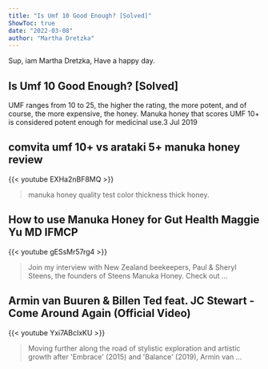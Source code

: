 ```yaml
---
title: "Is Umf 10 Good Enough? [Solved]"
ShowToc: true 
date: "2022-03-08"
author: "Martha Dretzka" 
---
```


Sup, iam Martha Dretzka, Have a happy day.
## Is Umf 10 Good Enough? [Solved]
UMF ranges from 10 to 25, the higher the rating, the more potent, and of course, the more expensive, the honey. Manuka honey that scores UMF 10+ is considered potent enough for medicinal use.3 Jul 2019

## comvita umf 10+ vs arataki 5+ manuka honey review
{{< youtube EXHa2nBF8MQ >}}
>manuka honey quality test color thickness thick honey.

## How to use Manuka Honey for Gut Health Maggie Yu MD IFMCP
{{< youtube gESsMr57rg4 >}}
>Join my interview with New Zealand beekeepers, Paul & Sheryl Steens, the founders of Steens Manuka Honey. Check out ...

## Armin van Buuren & Billen Ted feat. JC Stewart - Come Around Again (Official Video)
{{< youtube Yxi7ABcIxKU >}}
>Moving further along the road of stylistic exploration and artistic growth after 'Embrace' (2015) and 'Balance' (2019), Armin van ...

